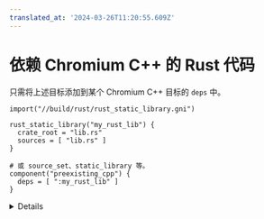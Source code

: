 ```yaml
---
translated_at: '2024-03-26T11:20:55.609Z'
---
```


# 依赖 Chromium C++ 的 Rust 代码

只需将上述目标添加到某个 Chromium C++ 目标的 `deps` 中。

```gn
import("//build/rust/rust_static_library.gni")

rust_static_library("my_rust_lib") {
  crate_root = "lib.rs"
  sources = [ "lib.rs" ]
}

# 或 source_set、static_library 等。
component("preexisting_cpp") {
  deps = [ ":my_rust_lib" ]
}
```

<details>
我们将看到，这种关系只有在 Rust 代码暴露纯 C API，这些 API 能够被 C++ 调用，或者我们使用 C++/Rust 互操作工具时才有效。
</details>
